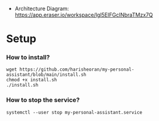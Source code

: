 - Architecture Diagram: https://app.eraser.io/workspace/lgl5EIFGcINbraTMzx7Q

# Setup

### How to install?
```
wget https://github.com/harisheoran/my-personal-assistant/blob/main/install.sh
chmod +x install.sh
./install.sh
```

### How to stop the service?
```
systemctl --user stop my-personal-assistant.service
```

